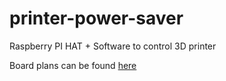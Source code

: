 # printer-power-saver
Raspberry PI HAT + Software to control 3D printer


Board plans can be found  [here](https://easyeda.com/roey/flower-tzarvan_copy_copy_copy)
